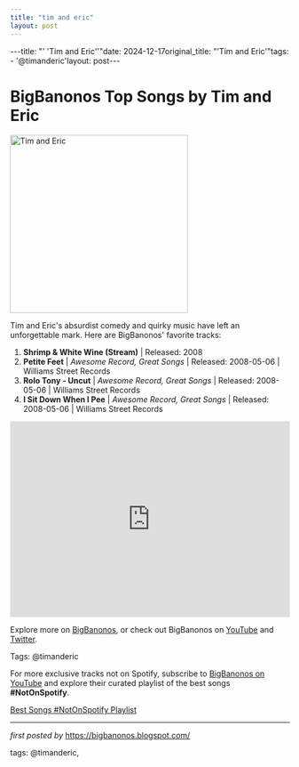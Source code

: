 ```yaml
---
title: "tim and eric"
layout: post
---
```

---title: "' 'Tim and Eric''"date: 2024-12-17original_title: "'Tim and Eric'"tags:  - '@timanderic'layout: post---<h1>BigBanonos Top Songs by Tim and Eric</h1><div class="separator"> <a href="https://i.guim.co.uk/img/media/dc2456e48ee480e3b8d3b010e1cfed17e0621fbc/0_151_3823_2294/master/3823.jpg?width=1200&height=1200&quality=85&auto=format&fit=crop&s=0cf2282c19b73f48d690000ccab8d17b" > <img alt="Tim and Eric" border="0" width="320" data-original-height="480" data-original-width="640" src="https://i.guim.co.uk/img/media/dc2456e48ee480e3b8d3b010e1cfed17e0621fbc/0_151_3823_2294/master/3823.jpg?width=1200&height=1200&quality=85&auto=format&fit=crop&s=0cf2282c19b73f48d690000ccab8d17b"/> </a></div><p>Tim and Eric's absurdist comedy and quirky music have left an unforgettable mark. Here are BigBanonos' favorite tracks:</p> <ol> <li><strong>Shrimp & White Wine (Stream)</strong> | Released: 2008</li> <li><strong>Petite Feet</strong> | <em>Awesome Record, Great Songs</em> | Released: 2008-05-06 | Williams Street Records</li> <li><strong>Rolo Tony - Uncut</strong> | <em>Awesome Record, Great Songs</em> | Released: 2008-05-06 | Williams Street Records</li> <li><strong>I Sit Down When I Pee</strong> | <em>Awesome Record, Great Songs</em> | Released: 2008-05-06 | Williams Street Records</li></ol> <div> <iframe src="https://open.spotify.com/embed/playlist/61KVKL1rfxSyXzysCHWoVF?utm_source=generator" width="100%" height="352" frameborder="0" allowfullscreen="" allow="autoplay; clipboard-write; encrypted-media; fullscreen; picture-in-picture" loading="lazy"></iframe></div> <p>Explore more on <a href="https://bigbanonos.blogspot.com/">BigBanonos</a>, or check out BigBanonos on <a href="https://www.youtube.com/@BigBanonos">YouTube</a> and <a href="https://x.com/bigbanonos">Twitter</a>.</p> <p>Tags: @timanderic</p><!--Subscribe and Playlist Links--><div>    <p>For more exclusive tracks not on Spotify, subscribe to <a href="https://www.youtube.com/@BigBanonos" target="_blank">BigBanonos on YouTube</a> and explore their curated playlist of the best songs <strong>#NotOnSpotify</strong>.</p>    <p><a href="https://www.youtube.com/playlist?list=PLtuNtuTatqI0kFahUCbtbfenC_ET5O_tr" target="_blank">Best Songs #NotOnSpotify Playlist<br /></a></p></div><hr /><p><em>first posted by</em> <a href="https://bigbanonos.blogspot.com/" rel="noopener" target="_new">https://bigbanonos.blogspot.com/</a></p><p>tags: @timanderic,</p>